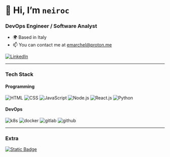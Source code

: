# 👋 Hi, I’m `neiroc`

### DevOps Engineer / Software Analyst

* 🌍 Based in Italy
* 📫 You can contact me at [emarchel@proton.me](mailto:emarchel@proton.me)

[![LinkedIn](https://img.shields.io/badge/LinkedIn-whitesmoke?style=for-the-badge&logo=linkedin&logoColor=%230A66C2)](https://www.linkedin.com/in/emarchel/)

---

### Tech Stack

#### Programming


![HTML](https://img.shields.io/badge/-HTML-whitesmoke?style=for-the-badge&logo=HTML5)
![CSS](https://img.shields.io/badge/-CSS-whitesmoke?style=for-the-badge&logo=CSS3&logoColor=1572B6)
![JavaScript](https://img.shields.io/badge/-JavaScript-whitesmoke?style=for-the-badge&logo=javascript)
![Node.js](https://img.shields.io/badge/-Node.js-whitesmoke?style=for-the-badge&logo=node.js)
![React.js](https://img.shields.io/badge/-React.js-whitesmoke?style=for-the-badge&logo=react)
![Python](https://img.shields.io/badge/-Python-whitesmoke?style=for-the-badge&logo=python)
<!-- ![TypeScript](https://img.shields.io/badge/-TypeScript-whitesmoke?style=for-the-badge&logo=typescript) -->
  
 #### DevOps
 
![k8s](https://img.shields.io/badge/Kubernetes-whitesmoke?style=for-the-badge&logo=kubernetes)
![docker](https://img.shields.io/badge/Docker-whitesmoke?style=for-the-badge&logo=docker)
![gitlab](https://img.shields.io/badge/Gitlab_CI/CD-whitesmoke?style=for-the-badge&logo=gitlab)
![github](https://img.shields.io/badge/Github_Actions-whitesmoke?style=for-the-badge&logo=github&logoColor=black)

--- 

### Extra

[![Static Badge](https://img.shields.io/badge/GitLab%20Account-whitesmoke?style=social&logo=gitlab&logoSize=auto&link=https%3A%2F%2Fgitlab.com%2Fneiroc&link=https%3A%2F%2Fgitlab.com%2Fneiroc)](https://gitlab.com/neiroc)
